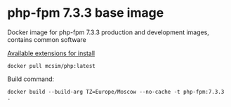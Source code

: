 php-fpm 7.3.3 base image
=============

Docker image for php-fpm 7.3.3 production and development images, contains common software

[Available extensions for install](https://github.com/php/php-src/blob/PHP-7.3.3/EXTENSIONS)

    docker pull mcsim/php:latest

Build command:

    docker build --build-arg TZ=Europe/Moscow --no-cache -t php-fpm:7.3.3 .
    